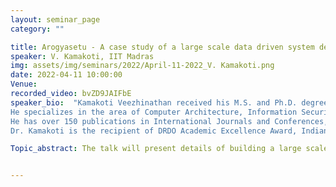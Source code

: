 ```yaml
---
layout: seminar_page
category: ""

title: Arogyasetu - A case study of a large scale data driven system design for pandemic control
speaker: V. Kamakoti, IIT Madras
img: assets/img/seminars/2022/April-11-2022_V. Kamakoti.png
date: 2022-04-11 10:00:00 
Venue: 
recorded_video: bvZD9JAIFbE
speaker_bio:  "Kamakoti Veezhinathan received his M.S. and Ph.D. degrees in Computer Science and Engineering from IIT Madras. He joined the faculty of IIT Madras in 2001 and took over as its Director in January 2022.
He specializes in the area of Computer Architecture, Information Security and VLSI Design. He heads the Microprocessor Development Program and the Information Security Education and Awareness Program at IIT Madras funded by the Ministry of Electronics and Information Technology, Government of India. He is member of the National Security Advisory Board. He was also the Chairman of the Artificial Intelligence Task Force constituted by the Ministry of Commerce and Industry, Government of India. At IIT Madras he has served as the Chairman, JEE and as Associate Dean, Industrial Consultancy and Sponsored Research.
He has over 150 publications in International Journals and Conferences, guided many research scholars for their PhD and Master of Science (By research) program. He has coordinated and successfully delivered close to 50 projects from Industry and Government R&D establishments. He serves in the Technology committees of the National Stock Exchange and Reserve Bank of India.
Dr. Kamakoti is the recipient of DRDO Academic Excellence Award, Indian Electronics and Semiconductor Association Techno Visionary Award, 'Abdul Kalam Technology Innovation National Fellowship', ACCS Life-time Achievement Award, IBM Faculty Award and VASVIK Industrial Research award."

Topic_abstract: The talk will present details of building a large scale data driven system design for pandemic control


---
```


